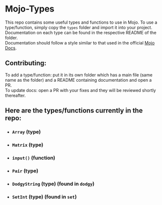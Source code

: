 # Mojo-Types

This repo contains some useful types and functions to use in Mojo. To use a type/function, simply copy the `types` folder and import it into your project. Documentation on each type can be found in the respective README of the folder.
<br>
Documentation should follow a style similar to that used in the official [Mojo Docs](https://docs.modular.com/mojo/).

## Contributing:

To add a type/function: put it in its own folder which has a main file (same name as the folder) and a README containing documentation and open a PR.
<br>
To update docs: open a PR with your fixes and they will be reviewed shortly thereafter.

## Here are the types/functions currently in the repo:
 - ### `Array` (type)
 - ### `Matrix` (type)
 - ### `input()` (function)
 - ### `Pair` (type)
 - ### `DodgyString` (type) (found in `dodgy`)
 - ### `SetInt` (type) (found in `set`)
